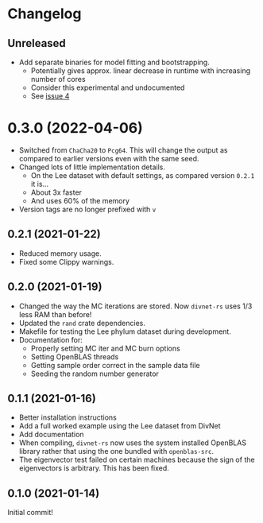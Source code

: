 # Changelog

## Unreleased

- Add separate binaries for model fitting and bootstrapping.
  - Potentially gives approx. linear decrease in runtime with increasing number of cores
  - Consider this experimental and undocumented
  - See [issue 4](https://github.com/mooreryan/divnet-rs/issues/4)

# 0.3.0 (2022-04-06)

- Switched from `ChaCha20` to `Pcg64`.  This will change the output as compared to earlier versions even with the same seed.
- Changed lots of little implementation details.
  - On the Lee dataset with default settings, as compared version `0.2.1` it is...
  - About 3x faster 
  - And uses 60% of the memory 
- Version tags are no longer prefixed with `v`

## 0.2.1 (2021-01-22)

- Reduced memory usage.
- Fixed some Clippy warnings.

## 0.2.0 (2021-01-19)

- Changed the way the MC iterations are stored.  Now `divnet-rs` uses 1/3 less RAM than before!
- Updated the `rand` crate dependencies.
- Makefile for testing the Lee phylum dataset during development.
- Documentation for:
    - Properly setting MC iter and MC burn options
    - Setting OpenBLAS threads
    - Getting sample order correct in the sample data file
    - Seeding the random number generator

## 0.1.1 (2021-01-16)

- Better installation instructions
- Add a full worked example using the Lee dataset from DivNet
- Add documentation
- When compiling, `divnet-rs` now uses the system installed OpenBLAS library rather that using the one bundled with `openblas-src`.
- The eigenvector test failed on certain machines because the sign of the eigenvectors is arbitrary.  This has been fixed.

## 0.1.0 (2021-01-14)

Initial commit!
